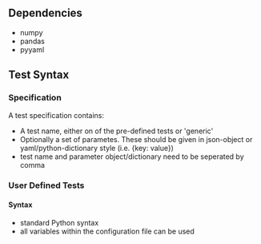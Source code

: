 ## Dependencies
- numpy
- pandas
- pyyaml

## Test Syntax

### Specification
A test specification contains:
- A test name, either on of the pre-defined tests or 'generic'
- Optionally a set of parametes. These should be given in
  json-object or yaml/python-dictionary style (i.e. {key: value})
- test name and parameter object/dictionary need to be seperated by comma

### User Defined Tests
#### Syntax
- standard Python syntax
- all variables within the configuration file can be used
